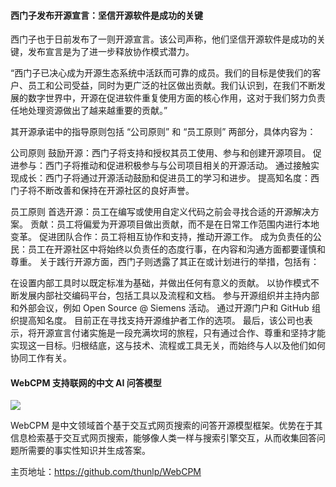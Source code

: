 #### 西门子发布开源宣言：坚信开源软件是成功的关键

西门子也于日前发布了一则开源宣言。该公司声称，他们坚信开源软件是成功的关键，发布宣言是为了进一步释放协作模式潜力。

“西门子已决心成为开源生态系统中活跃而可靠的成员。我们的目标是使我们的客户、员工和公司受益，同时为更广泛的社区做出贡献。我们认识到，在我们不断发展的数字世界中，开源在促进软件重复使用方面的核心作用，这对于我们努力负责任地处理资源做出了越来越重要的贡献。”

其开源承诺中的指导原则包括 “公司原则” 和 “员工原则” 两部分，具体内容为：

公司原则
鼓励开源：西门子将支持和授权其员工使用、参与和创建开源项目。
促进参与：西门子将推动和促进积极参与与公司项目相关的开源活动。
通过接触实现成长：西门子将通过开源活动鼓励和促进员工的学习和进步。
提高知名度：西门子将不断改善和保持在开源社区的良好声誉。

员工原则
首选开源：员工在编写或使用自定义代码之前会寻找合适的开源解决方案。
贡献：员工将偏爱为开源项目做出贡献，而不是在日常工作范围内进行本地变革。
促进团队合作：员工将相互协作和支持，推动开源工作。
成为负责任的公民：员工在开源社区中将始终以负责任的态度行事，在内容和沟通方面都要谨慎和尊重。
关于践行开源方面，西门子则透露了其正在或计划进行的举措，包括有：

在设置内部工具时以既定标准为基础，并做出任何有意义的贡献。
以协作模式不断发展内部社交编码平台，包括工具以及流程和文档。
参与开源组织并主持内部和外部会议，例如 Open Source @ Siemens 活动。
通过开源门户和 GitHub 组织提高知名度。
目前正在寻找支持开源维护者工作的选项。
最后，该公司也表示，将开源宣言付诸实施是一段充满坎坷的旅程，只有通过合作、尊重和坚持才能实现这一目标。归根结底，这与技术、流程或工具无关，而始终与人以及他们如何协同工作有关。

#### WebCPM 支持联网的中文 AI 问答模型

![](https://img.wendingding.vip/wx/2023051301.png)

WebCPM 是中文领域首个基于交互式网页搜索的问答开源模型框架。优势在于其信息检索基于交互式网页搜索，能够像人类一样与搜索引擎交互，从而收集回答问题所需要的事实性知识并生成答案。

主页地址：https://github.com/thunlp/WebCPM

